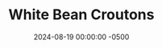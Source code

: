 ---
layout: post
title:  "White Bean Croutons"
date:   2024-08-19 00:00:00 -0500
categories:
- Recipes
- Finger Foods
permalink: /recipes/white-bean-croutons
image: /assets/Food/Finger Food/Croutons/croutons-cover.jpg
ing: croutons-ing
facts: croutons-facts
section1: 
start2: 
section2: 
start3: 
section3: 
start4: 
section4: 
start5: 
section5: 
Prep: 5
Rest: 
Cook: 15
Source1: https://youtube.com/shorts/UjxBYipPS4w?si=ABst757Y1GXm5rrA
Source2: 
whisk: https://s.samsungfood.com/zeYgI
tags: 
- beans
- white beans
- cannellini beans
- caesar salad
- caesar dressing
- lettuce
- salad
- chickpeas
Description: These super simple croutons are made using cannellini beans (or any other beans you have).  Depending on your soy sauce, they can be a great gluten free alternative, as well as being healthier than traditional croutons.  Just air fry or roast the beans until crispy, as use them to top a salad.  They go great with my <a href="/recipes/greek-yogurt-caesar-dressing">Greek Yogurt Caesar Dressing</a>
Instructions: 
- Drain and rinse your beans, and add to a medium bowl. Add in the rest of the ingredients (soy sauce, garlic powder, oregano, and paprika), and toss to combine<br><br>
- <center><img src="/assets/Food/Finger Food/Croutons/croutons-raw.jpg" alt="" class="instruction-image"></center><br>

- Air fry at 400F for 15-20 minutes, mixing halfway. You can also bake in a 400F oven instead for 30-45 minutes.  The whole batch (cooked) weighs about 100 g, so each serving is about 33 g<br><br>

- The cover photo for this recipe is a Caesar salad I made by tossing together half a large head of Romaine lettuce, 1 serving of my <a href="/recipes/greek-yogurt-caesar-dressing">Greek Yogurt Caesar Dressing</a>, 1 serving (33 g) of these croutons, and 1/2 oz (15 g) crumbled feta cheese
---